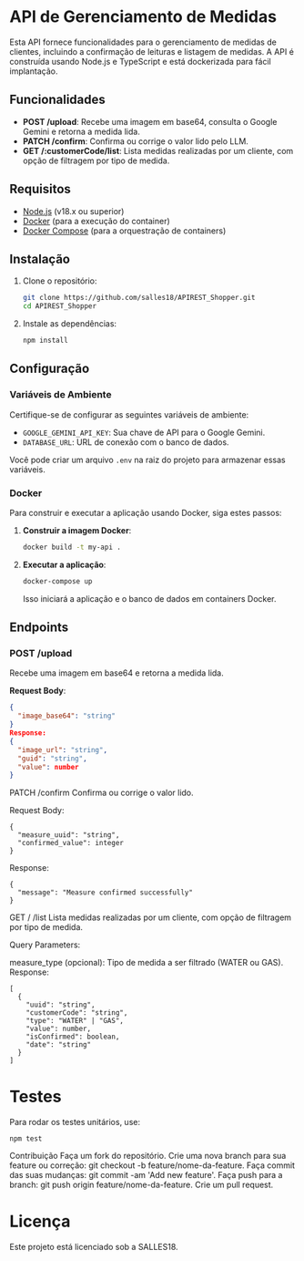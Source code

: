 # API de Gerenciamento de Medidas

Esta API fornece funcionalidades para o gerenciamento de medidas de clientes, incluindo a confirmação de leituras e listagem de medidas. A API é construída usando Node.js e TypeScript e está dockerizada para fácil implantação.

## Funcionalidades

- **POST /upload**: Recebe uma imagem em base64, consulta o Google Gemini e retorna a medida lida.
- **PATCH /confirm**: Confirma ou corrige o valor lido pelo LLM.
- **GET /:customerCode/list**: Lista medidas realizadas por um cliente, com opção de filtragem por tipo de medida.

## Requisitos

- [Node.js](https://nodejs.org/) (v18.x ou superior)
- [Docker](https://www.docker.com/products/docker-desktop) (para a execução do container)
- [Docker Compose](https://docs.docker.com/compose/) (para a orquestração de containers)

## Instalação

1. Clone o repositório:

    ```bash
    git clone https://github.com/salles18/APIREST_Shopper.git
    cd APIREST_Shopper
    ```

2. Instale as dependências:

    ```bash
    npm install
    ```

## Configuração

### Variáveis de Ambiente

Certifique-se de configurar as seguintes variáveis de ambiente:

- `GOOGLE_GEMINI_API_KEY`: Sua chave de API para o Google Gemini.
- `DATABASE_URL`: URL de conexão com o banco de dados.

Você pode criar um arquivo `.env` na raiz do projeto para armazenar essas variáveis.

### Docker

Para construir e executar a aplicação usando Docker, siga estes passos:

1. **Construir a imagem Docker**:

    ```bash
    docker build -t my-api .
    ```

2. **Executar a aplicação**:

    ```bash
    docker-compose up
    ```

   Isso iniciará a aplicação e o banco de dados em containers Docker.

## Endpoints

### POST /upload

Recebe uma imagem em base64 e retorna a medida lida.

**Request Body**:
```json
{
  "image_base64": "string"
}
Response:
{
  "image_url": "string",
  "guid": "string",
  "value": number
}
```
PATCH /confirm
Confirma ou corrige o valor lido.

Request Body:
```
{
  "measure_uuid": "string",
  "confirmed_value": integer
}
```
Response:
```
{
  "message": "Measure confirmed successfully"
}
```
GET /
/list
Lista medidas realizadas por um cliente, com opção de filtragem por tipo de medida.

Query Parameters:

measure_type (opcional): Tipo de medida a ser filtrado (WATER ou GAS).
Response:

```
[
  {
    "uuid": "string",
    "customerCode": "string",
    "type": "WATER" | "GAS",
    "value": number,
    "isConfirmed": boolean,
    "date": "string"
  }
]
```
# Testes
Para rodar os testes unitários, use:
```
npm test
```

Contribuição
Faça um fork do repositório.
Crie uma nova branch para sua feature ou correção: git checkout -b feature/nome-da-feature.
Faça commit das suas mudanças: git commit -am 'Add new feature'.
Faça push para a branch: git push origin feature/nome-da-feature.
Crie um pull request.


# Licença
Este projeto está licenciado sob a SALLES18.
